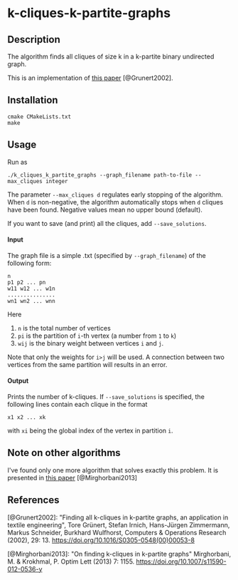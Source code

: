 # k-cliques-k-partite-graphs 
## Description
The algorithm finds all cliques of size k in a k-partite binary undirected graph.

This is an implementation of
[this paper](http://www.sciencedirect.com/science/article/pii/S0305054800000538) [@Grunert2002].
## Installation
```commandline
cmake CMakeLists.txt
make
```
## Usage
Run as
```
./k_cliques_k_partite_graphs --graph_filename path-to-file --max_cliques integer
```
The parameter ```--max_cliques d``` regulates early stopping of the algorithm.
When ```d``` is non-negative, the algorithm automatically stops when ```d``` cliques have been found.
Negative values mean no upper bound (default).

If you want to save (and print) all the cliques, add ```--save_solutions```.
#### Input
The graph file is a simple .txt (specified by ```--graph_filename```) of the following form:
```
n
p1 p2 ... pn
w11 w12 ... w1n 
...............
wn1 wn2 ... wnn
```
Here 

1. ```n``` is the total number of vertices
2. ```pi``` is the partition of ```i```-th vertex (a number from ```1``` to ```k```)
3. ```wij``` is the binary weight between vertices ```i``` and ```j```.

Note that only the weights for ```i>j``` will be used.
A connection between two vertices from the same partition will results in an error.

#### Output
Prints the number of k-cliques. If ```--save_solutions``` is specified,
the following lines contain each clique in the format
```
x1 x2 ... xk
```
with ```xi``` being the global index of the vertex in partition ```i```.

## Note on other algorithms
I've found only one more algorithm that solves exactly this problem.
It is presented in [this paper](https://link.springer.com/article/10.1007/s11590-012-0536-y) 
[@Mirghorbani2013]

## References
[@Grunert2002]:
"Finding all k-cliques in k-partite graphs, an application in textile engineering",
Tore Grünert, Stefan Irnich, Hans-Jürgen Zimmermann, Markus Schneider, Burkhard Wulfhorst,
Computers & Operations Research (2002), 29: 13.
https://doi.org/10.1016/S0305-0548(00)00053-8

[@Mirghorbani2013]:
"On finding k-cliques in k-partite graphs"
Mirghorbani, M. & Krokhmal, P. Optim Lett (2013) 7: 1155.
https://doi.org/10.1007/s11590-012-0536-y
